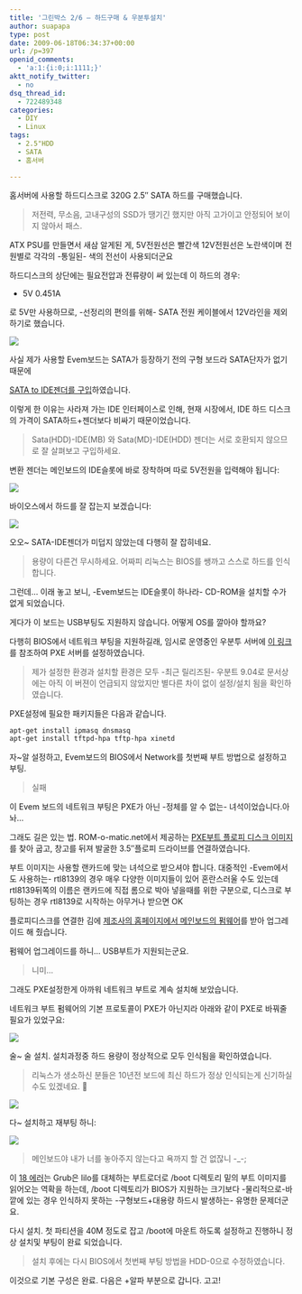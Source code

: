 ```yaml
---
title: '그린박스 2/6 – 하드구매 & 우분투설치'
author: suapapa
type: post
date: 2009-06-18T06:34:37+00:00
url: /p=397
openid_comments:
  - 'a:1:{i:0;i:1111;}'
aktt_notify_twitter:
  - no
dsq_thread_id:
  - 722489348
categories:
  - DIY
  - Linux
tags:
  - 2.5"HDD
  - SATA
  - 홈서버

---
```

홈서버에 사용할 하드디스크로 320G 2.5&#8243; SATA 하드를 구매했습니다.

> 저전력, 무소음, 고내구성의 SSD가 땡기긴 했지만 아직 고가이고 안정되어 보이지 않아서 패스.

ATX PSU를 만들면서 새삼 알게된 게, 5V전원선은 빨간색 12V전원선은 노란색이며 전원별로 각각의 -통일된- 색의 전선이 사용되더군요

하드디스크의 상단에는 필요전압과 전류량이 써 있는데 이 하드의 경우:

  * 5V 0.451A

로 5V만 사용하므로, -선정리의 편의를 위해- SATA 전원 케이블에서 12V라인을 제외 하기로 했습니다.

![][1] 

사실 제가 사용할 Evem보드는 SATA가 등장하기 전의 구형 보드라 SATA단자가 없기 때문에 

[SATA to IDE젠더를 구입][2]하였습니다.

이렇게 한 이유는 사라져 가는 IDE 인터페이스로 인해, 현재 시장에서, IDE 하드 디스크의 가격이 SATA하드+젠더보다 비싸기 때문이었습니다.

> Sata(HDD)-IDE(MB) 와 Sata(MD)-IDE(HDD) 젠더는 서로 호환되지 않으므로 잘 살펴보고 구입하세요.

변환 젠더는 메인보드의 IDE슬롯에 바로 장착하며 따로 5V전원을 입력해야 됩니다:

![](https://homin.dev/asset/blog/image/HDD_SATA2IDE_converter.jpg)

바이오스에서 하드를 잘 잡는지 보겠습니다:

![](https://homin.dev/asset/blog/image/HDD_320G_on_Evem.jpg)

오오~ SATA-IDE젠더가 미덥지 않았는데 다행히 잘 잡히네요.

> 용량이 다른건 무시하세요. 어짜피 리눅스는 BIOS를 쌩까고 스스로 하드를 인식합니다.

그런데&#8230; 이래 놓고 보니, -Evem보드는 IDE슬롯이 하나라- CD-ROM을 설치할 수가 없게 되었습니다.

게다가 이 보드는 USB부팅도 지원하지 않습니다. 어떻게 OS를 깔아야 할까요?

다행히 BIOS에서 네트워크 부팅을 지원하길래, 임시로 운영중인 우분투 서버에 [이 링크][3]를 참조하여 PXE 서버를 설정하였습니다.

> 제가 설정한 환경과 설치할 환경은 모두 -최근 릴리즈된- 우분트 9.04로 문서상에는 아직 이 버젼이 언급되지 않았지만 별다른 차이 없이 설정/설치 됨을 확인하였습니다.

PXE설정에 필요한 패키지들은 다음과 같습니다.

```bash
apt-get install ipmasq dnsmasq
apt-get install tftpd-hpa tftp-hpa xinetd

```

자~알 설정하고, Evem보드의 BIOS에서 Network를 첫번째 부트 방법으로 설정하고 부팅.

> 실패

이 Evem 보드의 네트워크 부팅은 PXE가 아닌 -정체를 알 수 없는- 녀석이었습니다.아 놔&#8230;

그래도 길은 있는 법. ROM-o-matic.net에서 제공하는 [PXE부트 플로피 디스크 이미지][4]를 찾아 굽고, 창고를 뒤져 발굴한 3.5&#8243;플로피 드라이브를 연결하였습니다.

부트 이미지는 사용할 랜카드에 맞는 녀석으로 받으셔야 합니다. 대중적인 -Evem에서도 사용하는- rtl8139의 경우 매우 다양한 이미지들이 있어 혼란스러울 수도 있는데 rtl8139뒤쪽의 이름은 랜카드에 직접 롬으로 박아 넣을때를 위한 구분으로, 디스크로 부팅하는 경우 rtl8139로 시작하는 아무거나 받으면 OK

플로피디스크를 연결한 김에 [제조사의 홈페이지에서 메인보드의 펌웨어][5]를 받아 업그레이드 해 줬습니다.

펌웨어 업그레이드를 하니&#8230; USB부트가 지원되는군요.

> 니미&#8230;

그래도 PXE설정한게 아까워 네트워크 부트로 계속 설치해 보았습니다.

네트워크 부트 펌웨어의 기본 프로토콜이 PXE가 아닌지라 아래와 같이 PXE로 바꿔줄 필요가 있었구요:

![](https://homin.dev/asset/blog/image/BIOS_pxe_netboot_setup.jpg)

술~ 술 설치. 설치과정중 하드 용량이 정상적으로 모두 인식됨을 확인하였습니다.

> 리눅스가 생소하신 분들은 10년전 보드에 최신 하드가 정상 인식되는게 신기하실 수도 있겠네요. 🙂

![](https://homin.dev/asset/blog/image/HDD_320G_with_Ubuntu.jpg)

다~ 설치하고 재부팅 하니:

![](https://homin.dev/asset/blog/image/Grub_Error18.jpg)

> 메인보드야 내가 너를 놓아주지 않는다고 욕까지 할 건 없잖니 -_-;

이 [18 에러][6]는 Grub은 lilo를 대체하는 부트로더로 /boot 디렉토리 밑의 부트 이미지를 읽어오는 역확을 하는데, /boot 디렉토리가 BIOS가 지원하는 크기보다 -물리적으로-바깥에 있는 경우 인식하지 못하는 -구형보드+대용량 하드시 발생하는- 유명한 문제더군요.

다시 설치. 첫 파티션을 40M 정도로 잡고 /boot에 마운트 하도록 설정하고 진행하니 정상 설치및 부팅이 완료 되었습니다.

> 설치 후에는 다시 BIOS에서 첫번째 부팅 방법을 HDD-0으로 수정하였습니다.

이것으로 기본 구성은 완료. 다음은 +알파 부분으로 갑니다. 고고!

 [1]: https://homin.dev/asset/blog/image/HDD_SATA_cable.jpg
 [2]: http://itempage3.auction.co.kr/DetailView.aspx?itemNo=A517996589&frm3=V2
 [3]: https://help.ubuntu.com/community/Installation/Netboot
 [4]: http://rom-o-matic.net/gpxe/gpxe-git/gpxe.git/contrib/rom-o-matic/
 [5]: http://www.ecs.com.tw/ECSWebSite/Downloads/ProductsDetail_Download.aspx?detailid=293&DetailName=New&DetailDesc=EVEm%20%20(V3.0T)&CategoryID=1&MenuID=82&LanID=0
 [6]: http://www.gnu.org/software/grub/manual/html_node/Stage2-errors.html#Stage2-errors